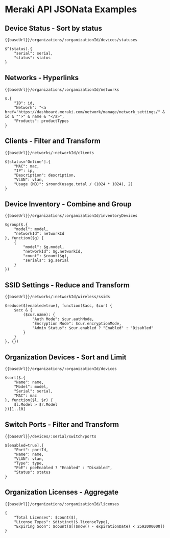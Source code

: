 # Meraki API JSONata Examples

## Device Status - Sort by status
`{{baseUrl}}/organizations/:organizationId/devices/statuses`
```jsonata
$^(status).{
    "serial": serial,
    "status": status
}
```

## Networks - Hyperlinks
`{{baseUrl}}/organizations/:organizationId/networks`
```jsonata
$.{
    "ID": id,
    "Network": "<a href='https://dashboard.meraki.com/network/manage/network_settings/" & id & "'>" & name & "</a>",
    "Products": productTypes
}
```

## Clients - Filter and Transform
`{{baseUrl}}/networks/:networkId/clients`
```jsonata
$[status='Online'].{
    "MAC": mac,
    "IP": ip,
    "Description": description,
    "VLAN": vlan,
    "Usage (MB)": $round(usage.total / (1024 * 1024), 2)
}
```

## Device Inventory - Combine and Group
`{{baseUrl}}/organizations/:organizationId/inventoryDevices`
```jsonata
$group($.{
    "model": model,
    "networkId": networkId
}, function($g) {
    {
        "model": $g.model,
        "networkId": $g.networkId,
        "count": $count($g),
        "serials": $g.serial
    }
})
```

## SSID Settings - Reduce and Transform
`{{baseUrl}}/networks/:networkId/wireless/ssids`
```jsonata
$reduce($[enabled=true], function($acc, $cur) {
    $acc & {
        ($cur.name): {
            "Auth Mode": $cur.authMode,
            "Encryption Mode": $cur.encryptionMode,
            "Admin Status": $cur.enabled ? "Enabled" : "Disabled"
        }
    }
}, {})
```

## Organization Devices - Sort and Limit
`{{baseUrl}}/organizations/:organizationId/devices`
```jsonata
$sort($.{
    "Name": name,
    "Model": model,
    "Serial": serial,
    "MAC": mac
}, function($l, $r) {
    $l.Model > $r.Model
})[1..10]
```

## Switch Ports - Filter and Transform
`{{baseUrl}}/devices/:serial/switch/ports`
```jsonata
$[enabled=true].{
    "Port": portId,
    "Name": name,
    "VLAN": vlan,
    "Type": type,
    "PoE": poeEnabled ? "Enabled" : "Disabled",
    "Status": status
}
```

## Organization Licenses - Aggregate
`{{baseUrl}}/organizations/:organizationId/licenses`
```jsonata
{
    "Total Licenses": $count($),
    "License Types": $distinct($.licenseType),
    "Expiring Soon": $count($[($now() - expirationDate) < 2592000000])
}
```